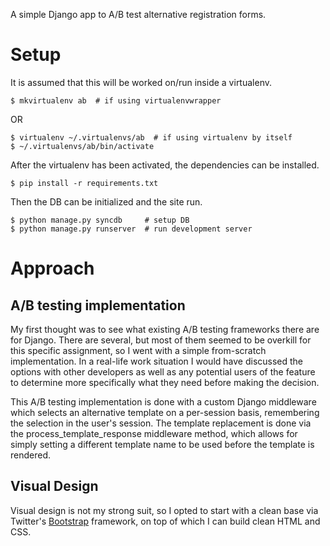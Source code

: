 A simple Django app to A/B test alternative registration forms.


Setup
=====

It is assumed that this will be worked on/run inside a virtualenv.

    $ mkvirtualenv ab  # if using virtualenvwrapper

OR

    $ virtualenv ~/.virtualenvs/ab  # if using virtualenv by itself
    $ ~/.virtualenvs/ab/bin/activate

After the virtualenv has been activated, the dependencies can be installed.

    $ pip install -r requirements.txt

Then the DB can be initialized and the site run.

    $ python manage.py syncdb     # setup DB
    $ python manage.py runserver  # run development server


Approach
========

A/B testing implementation
--------------------------

My first thought was to see what existing A/B testing frameworks there
are for Django. There are several, but most of them seemed to be
overkill for this specific assignment, so I went with a simple
from-scratch implementation. In a real-life work situation I would
have discussed the options with other developers as well as any
potential users of the feature to determine more specifically what
they need before making the decision.

This A/B testing implementation is done with a custom Django
middleware which selects an alternative template on a per-session
basis, remembering the selection in the user's session. The template
replacement is done via the process_template_response middleware
method, which allows for simply setting a different template name to
be used before the template is rendered.

Visual Design
-------------

Visual design is not my strong suit, so I opted to start with a clean
base via Twitter's [Bootstrap][] framework, on top of which I can
build clean HTML and CSS.


[Bootstrap]: http://twitter.github.com/bootstrap/